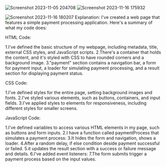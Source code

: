 ![Screenshot 2023-11-05 204708](https://github.com/ThakareSakshi/MCT_4_Team_05/assets/111532901/298b4b72-a51f-444d-9c4a-5a5d28f63de4)
![Screenshot 2023-11-16 175932](https://github.com/ThakareSakshi/MCT_4_Team_05/assets/111532901/eea2ab82-9041-419a-a451-329c78a73ba2)

![Screenshot 2023-11-16 180207](https://github.com/ThakareSakshi/MCT_4_Team_05/assets/111532901/7a4d7635-ae8c-4f17-8405-c7ec8492de2b)
Explanation:
I've created a web page that features a simple payment processing application. Here's a summary of what my code does:

HTML Code:

1.I've defined the basic structure of my webpage, including metadata, title, external CSS styles, and JavaScript scripts.
2.There's a container that holds the content, and it's styled with CSS to have rounded corners and a background image.
3."payment" section contains a navigation bar, a form for payment input, a loader for simulating payment processing, and a result section for displaying payment status.

CSS Code:

1.I've defined styles for the entire page, setting background images and fonts.
2.I've styled various elements, such as buttons, containers, and input fields.
3.I've applied styles to elements for responsiveness, including different styles for smaller screens.

JavaScript Code:

1.I've defined variables to access various HTML elements in my page, such as buttons and form inputs.
2.I have a function called paymentProcess that simulates a payment process:
3.It hides the form and navigation, shows a loader.
4.After a random delay, if else condition deside payment successful or failed.
5.it updates the result section with a success or failure message and details.
6.I've added event listeners:
7.The form submits trigger a payment process based on the input values.
